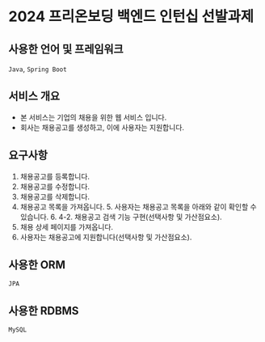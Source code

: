 # 2024 프리온보딩 백엔드 인턴십 선발과제

## 사용한 언어 및 프레임워크
`Java`, `Spring Boot`

## 서비스 개요
* 본 서비스는 기업의 채용을 위한 웹 서비스 입니다. 
* 회사는 채용공고를 생성하고, 이에 사용자는 지원합니다.

## 요구사항
1. 채용공고를 등록합니다.
2. 채용공고를 수정합니다.
3. 채용공고를 삭제합니다.
4. 채용공고 목록을 가져옵니다. 
   5. 사용자는 채용공고 목록을 아래와 같이 확인할 수 있습니다.
   6. 4-2. 채용공고 검색 기능 구현(선택사항 및 가산점요소).
7. 채용 상세 페이지를 가져옵니다.
8. 사용자는 채용공고에 지원합니다(선택사항 및 가산점요소).

## 사용한 ORM
`JPA`

## 사용한 RDBMS
`MySQL`
